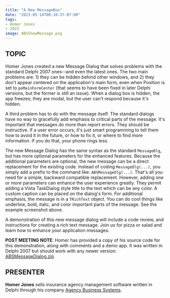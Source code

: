```yaml
---
title: "A New MessageBox"
date: "2023-05-14T08:10:37-07:00"
tags:
- Homer Jones
- 2023
image: ABSShowMessage.png
---
```


## TOPIC ##

Homer Jones created a new Message Dialog that solves problems with the standard Delphi 2007 ones--and even the latest ones. The two main problems are: 1) they can be hidden behind other windows, and 2) they don't appear centered on the application's main form, even when Position is set to `poMainFormCenter` (that seems to have been fixed in later Delphi versions, but the former is still an issue). When a dialog box is hidden, the app freezes; they are modal, but the user can't respond because it's hidden.

A third problem has to do with the message itself. The standard dialogs have no way to gracefully add emphasis to critical parts of the message. It's important that messages do more than report errors. They should be instructive. If a user error occurs, it's just smart programming to tell them how to avoid it in the future, or how to fix it, or where to find more information. If you do that, your phone rings less.

The new Message Dialog has the same syntax as the standard `MessageDlg`, but has more optional parameters for the enhanced features. Because the additional parameters are optional, the new message can be a direct replacement for the existing code. Instead of coding `MessageDlg(...)`, you simply add a prefix to the command like: `ABSMessageDlg(...)`. That's all you need for a simple, backward compatible replacement. However, adding one or more parameters can enhance the user experience greatly. They permit adding a Vista TaskDialog style title to the text which can be any color. A custom caption can be placed on the dialog's form. For additional emphasis, the message is in a `TRichText` object. You can do cool things like underline, bold, italic, and color important parts of the message. See the example screenshot above.

A demonstration of this new message dialog will include a code review, and instructions for creating a rich text message. Join us for pizza or salad and learn how to enhance your application messages.

**POST MEETING NOTE**: Homer has provided a copy of his source code for this demonstration, along with comments and a demo app. It was written in Delphi 2007 but should work with any newer version: [ABSMessageDialog.zip](/files/presentations/2023_NewMessageBox/ABSMessageDialog.zip)

## PRESENTER ##

**Homer Jones** sells insurance agency management software written in Delphi through his company [Agency Business Systems](http://agencybusys.com/). 
